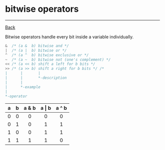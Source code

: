 ﻿# bitwise operators

---

[Back](../instructions.md)

Bitwise operators handle every bit inside a variable individually. 
```c
&  /* (a &  b) bitwise and */
|  /* (a |  b) bitwise or */
^  /* (a ^  b) bitwise exclusive or */
~  /* (a ~  b) bitwise not (one's complement) */
<< /* (a << b) shift a left for b bits */
>> /* (a >> b) shift a right for b bits */ /*
|      |       |
|      |       *-description
|      |
|      *-example
|
*-operator
```

| a | b | a & b | a &#124; b | a ^ b |
|:-:|:-:|:-----:|:----------:|:-----:|
| 0 | 0 |   0   |     0      |   0   |
| 0 | 1 |   0   |     1      |   1   |
| 1 | 0 |   0   |     1      |   1   |
| 1 | 1 |   1   |     1      |   0   |

